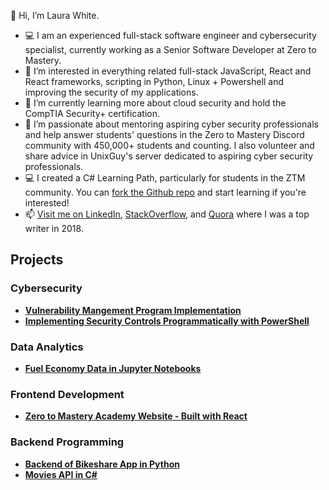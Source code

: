 👋 Hi, I’m Laura White. 

- 💻 I am an experienced full-stack software engineer and cybersecurity specialist, currently working as a Senior Software Developer at Zero to Mastery.
- 👀 I’m interested in everything related full-stack JavaScript, React and React frameworks, scripting in Python, Linux + Powershell and improving the security of my applications.
- 🌱 I’m currently learning more about cloud security and hold the CompTIA Security+ certification.
- 💞️ I’m passionate about mentoring aspiring cyber security professionals and help answer students' questions in the Zero to Mastery Discord community with 450,000+ students and counting. I also volunteer and share advice in UnixGuy's server dedicated to aspiring cyber security professionals.
- 💻 I created a C# Learning Path, particularly for students in the ZTM community. You can [fork the Github repo](https://github.com/l-white/c-sharp-path) and start learning if you're interested!
- 📫 [Visit me on LinkedIn](https://www.linkedin.com/in/laurawhite-softwareengineer/), [StackOverflow](https://stackoverflow.com/users/9430133/laura-white), and [Quora](https://www.quora.com/profile/Laura-White-28) where I was a top writer in 2018.

<!---
l-white/l-white is a ✨ special ✨ repository because its `README.md` (this file) appears on your GitHub profile.
You can click the Preview link to take a look at your changes.
--->

## Projects

### Cybersecurity
- **[Vulnerability Mangement Program Implementation](https://github.com/l-white/vulnerability-management-program/tree/main)**
- **[Implementing Security Controls Programmatically with PowerShell](https://github.com/l-white/vulnerability-remediation-with-powershell)**

### Data Analytics
- **[Fuel Economy Data in Jupyter Notebooks](https://github.com/l-white/fuel-economy-data-analysis)**

### Frontend Development
- **[Zero to Mastery Academy Website - Built with React](https://zerotomastery.io)**

### Backend Programming
- **[Backend of Bikeshare App in Python](https://github.com/l-white/python-bikeshare-project)**
- **[Movies API in C#](https://github.com/l-white/movies-api)**
